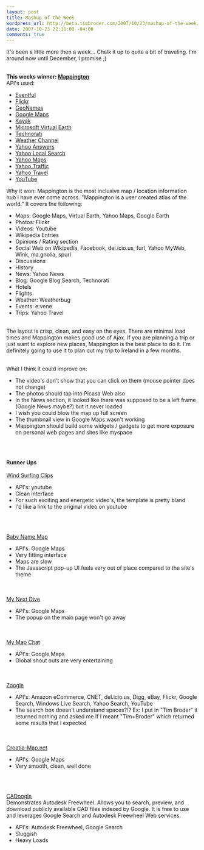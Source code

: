 ```yaml
--- 
layout: post
title: Mashup of the Week
wordpress_url: http://beta.timbroder.com/2007/10/23/mashup-of-the-week/
date: 2007-10-23 22:16:00 -04:00
comments: true
---
```

It's been a little more then a week... Chalk it up to quite a bit of traveling. I'm around now until December, I promise ;)<br /><br />

<b>This weeks winner: <a href="http://www.mappington.com">Mappington</a><br /></b>
API's used:
<ul><li><a href="http://api.eventful.com/">Eventful</a></li><li><a href="http://www.flickr.com/services/">Flickr</a></li><li><a href="http://www.geonames.org/export/">GeoNames</a></li><li><a href="http://www.google.com/apis/maps/">Google Maps</a></li><li><a href="http://developer.kayak.com/">Kayak</a></li><li><a href="http://dev.live.com/virtualearth">Microsoft Virtual Earth</a></li><li><a href="http://technorati.com/developers/">Technorati</a></li><li><a href="http://www.weather.com/services/xmloap.html">Weather Channel</a></li><li><a href="http://developer.yahoo.com/answers">Yahoo Answers</a></li><li><a href="http://developer.yahoo.net/search/local/">Yahoo Local Search</a></li><li><a href="http://developer.yahoo.com/maps/">Yahoo Maps</a></li><li><a href="http://developer.yahoo.com/traffic/index.html">Yahoo Traffic</a></li><li><a href="http://developer.yahoo.com/travel/">Yahoo Travel</a></li><li><a href="http://code.google.com/apis/youtube/overview.html">YouTube</a></li></ul>

Why it won:  Mappington is the most inclusive map / location information hub I have ever come across.  "Mappington is a user created atlas of the world."  It covers the following:<br />
<ul><li>Maps: Google Maps, Virtual Earth, Yahoo Maps, Google Earth</li><li>
Photos: Flickr</li><li>
Videos: Youtube</li><li>
Wikipedia Entries</li><li>
Opinions / Rating section</li><li>
Social Web on Wikipedia, Facebook, del.icio.us, furl, Yahoo MyWeb, Wink, ma.gnolia, spurl</li><li>
Discussions</li><li>
History</li><li>
News: Yahoo News</li><li>
Blog: Google Blog Search, Technorati</li><li>
Hotels</li><li>
Flights</li><li>
Weather: Weatherbug</li><li>
Events: e:vene</li><li>
Trips: Yahoo Travel</li></ul>
<br />
The layout is crisp, clean, and easy on the eyes.  There are minimal load times and Mappington makes good use of Ajax.  If you are planning a trip or just want to explore new places, Mappington is the best place to do it.  I'm definitely going to use it to plan out my trip to Ireland in a few months. <br /><br />

What I think it could improve on:<ul><li>
The video's don't show that you can click on them (mouse pointer does not change)</li><li>
The photos should tap into Picasa Web also</li><li>
In the News section, it looked like there was supposed to be a left frame (Google News maybe?) but it never loaded</li><li>
I wish you could blow the map up full screen</li><li>
The thumbnail view in Google Maps wasn't working</li><li>
Mappington should build some widgets / gadgets to get more exposure on personal web pages and sites like myspace</li></ul><br /><br />

<b>Runner Ups</b><br /><br />
<a href="http://www.windsurfingclips.com/">Wind Surfing Clips</a><br />
<ul><li>API's: youtube</li><li>
Clean interface</li><li>
For such exciting and energetic video's, the template is pretty bland</li><li>
I'd like a link to the original video on youtube</li></ul><br /><br />

<a href="http://www.babynamemap.com/">Baby Name Map</a><br />
<ul><li>API's: Google Maps</li><li>
Very fitting interface</li><li>
Maps are slow</li><li>
The Javascript pop-up UI feels very out of place compared to the site's theme</li></ul>
<br /><br />
<a href="http://www.mynextdive.com/">My Next Dive</a><br />
<ul><li>API's: Google Maps</li><li>
The popup on the main page won't go away</li></ul>
<br /><br />
<a href="http://www.mymapchat.com/">My Map Chat</a><br />
<ul><li>API's: Google Maps</li><li>
Global shout outs are very entertaining</li></ul>
<br /><br />
<a href="http://www.zoogle.in/">Zoogle</a><br />
<ul><li>API's: Amazon eCommerce, CNET, del.icio.us, Digg, eBay, Flickr, Google Search, Windows Live Search, Yahoo Search, YouTube</li><li>
The search box doesn't understand spaces?!? Ex: I put in "Tim Broder" it returned nothing and asked me if I meant "Tim+Broder" which returned some results that I expected</li></ul>
<br /><br />
<a href="http://www.croatia-map.net/">Croatia-Map.net</a>
<ul><li>API's: Google Maps</li><li>
Very smooth, clean, well done</li></ul><br /><br />

<a href="http://www.cadoogle.com/">CADoogle</a><br />
Demonstrates Autodesk Freewheel. Allows you to search, preview, and download publicly available CAD files indexed by Google. It is free to use and leverages Google Search and Autodesk Freewheel Web services.<br />
<ul><li>API's: Autodesk Freewheel, Google Search</li><li>
Sluggish</li><li>
Heavy Loads</li></ul>
